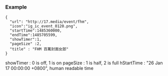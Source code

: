 ### Example

```
{
  "url": "http://17.media/event/fhm",
  "icon":"ig_ic_event_0120.png",
  "startTime":1485360000,
  "endTime":1485705599,
  "showTimer":1,
  "pageSize" :2,
  "title" : "FHM 百萬封面女郎"
}
```

showTimer : 0 is off, 1 is on
pageSize : 1 is half, 2 is full
hStartTime : "26 Jan 17 00:00:00 +0800", human readable time



